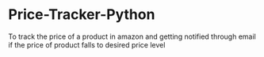 # Price-Tracker-Python
To track the price of a product in amazon and getting notified through email if the price of product falls to desired price level
